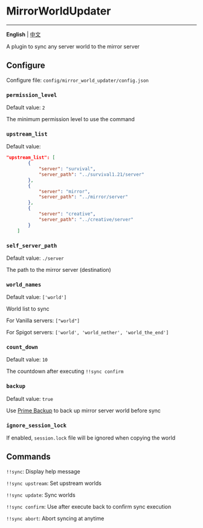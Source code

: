 # MirrorWorldUpdater

---------

**English** | [中文](./README_cn.md)

A plugin to sync any server world to the mirror server

## Configure

Configure file: `config/mirror_world_updater/config.json`

### `permission_level`

Default value: `2`

The minimum permission level to use the command

### `upstream_list`

Default value:
```json
"upstream_list": [
        {
            "server": "survival",
            "server_path": "../survival1.21/server"
        },
        {
            "server": "mirror",
            "server_path": "../mirror/server"
        },
        {
            "server": "creative",
            "server_path": "../creative/server"
        }
    ]
```

### `self_server_path`

Default value: `./server`

The path to the mirror server (destination)

### `world_names`

Default value: `['world']`

World list to sync

For Vanilla servers: `["world"]`

For Spigot servers: `['world', 'world_nether', 'world_the_end']`

### `count_down`

Default value: `10`

The countdown after executing `!!sync confirm`

### `backup`

Default value: `true`

Use [Prime Backup](https://github.com/TISUnion/PrimeBackup) to back up mirror server world before sync



### `ignore_session_lock`

If enabled, `session.lock` file will be ignored when copying the world

## Commands

`!!sync`: Display help message

`!!sync upstream`: Set upstream worlds

`!!sync update`: Sync worlds

`!!sync confirm`: Use after execute back to confirm sync execution

`!!sync abort`: Abort syncing at anytime
